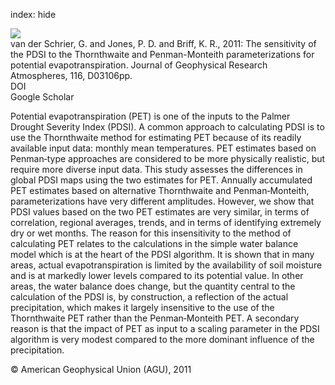 index: hide

<div class="Citation">
    <div class="Citation-thumb CitationThumb-linked"  data-href="https://doi.org/10.1029/2010jd015001">
      <img src="https://static.claimspace.cloud/climate-study-static/refs/thumbs/10/van_der_Schrier_et_al_2011-thumb.png" />
    </div>

  <div class="Citation-body">
    <div class="Citation-text">van der Schrier, G. and Jones, P. D. and Briff, K. R., 2011: The sensitivity of the PDSI to the Thornthwaite and Penman-Monteith parameterizations for potential evapotranspiration. <span class="Article-journal">Journal of Geophysical Research Atmospheres, </span><span class="Article-volume">116, </span>D03106pp.</div>
    <div class="Citation-links">
      <div class="CitationLink" data-href="https://doi.org/10.1029/2010jd015001">
        <div class="CitationLink-icon CitationLink-Doi"></div>
        <div class="CitationLink-text">DOI</div>
      </div>
      <div class="CitationLink" data-href="https://scholar.google.com/scholar?q=10.1029/2010jd015001">
        <div class="CitationLink-icon CitationLink-Scholar"></div>
        <div class="CitationLink-text">Google Scholar</div>
      </div>
    </div>
  </div>
</div>

Potential evapotranspiration (PET) is one of the inputs to the Palmer Drought Severity Index (PDSI). A common approach to calculating PDSI is to use the Thornthwaite method for estimating PET because of its readily available input data: monthly mean temperatures. PET estimates based on Penman‐type approaches are considered to be more physically realistic, but require more diverse input data. This study assesses the differences in global PDSI maps using the two estimates for PET. Annually accumulated PET estimates based on alternative Thornthwaite and Penman‐Monteith, parameterizations have very different amplitudes. However, we show that PDSI values based on the two PET estimates are very similar, in terms of correlation, regional averages, trends, and in terms of identifying extremely dry or wet months. The reason for this insensitivity to the method of calculating PET relates to the calculations in the simple water balance model which is at the heart of the PDSI algorithm. It is shown that in many areas, actual evapotranspiration is limited by the availability of soil moisture and is at markedly lower levels compared to its potential value. In other areas, the water balance does change, but the quantity central to the calculation of the PDSI is, by construction, a reflection of the actual precipitation, which makes it largely insensitive to the use of the Thornthwaite PET rather than the Penman‐Monteith PET. A secondary reason is that the impact of PET as input to a scaling parameter in the PDSI algorithm is very modest compared to the more dominant influence of the precipitation.

<div class="Citation-copy">
&copy; American Geophysical Union (AGU), 2011
</div>